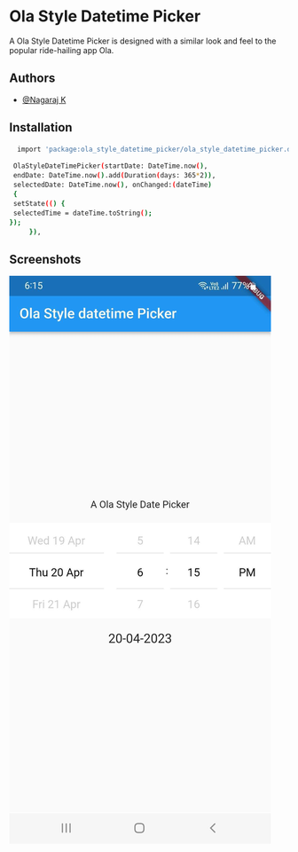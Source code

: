 
# Ola Style Datetime Picker

A  Ola Style Datetime Picker is designed with a similar look and feel to the popular ride-hailing app Ola.


## Authors

- [@Nagaraj K](https://www.github.com/Nagaraj-kumaravel)


## Installation



```bash
  import 'package:ola_style_datetime_picker/ola_style_datetime_picker.dart';
```
```bash
 OlaStyleDateTimePicker(startDate: DateTime.now(), 
 endDate: DateTime.now().add(Duration(days: 365*2)),
 selectedDate: DateTime.now(), onChanged:(dateTime)
 { 
 setState(() { 
 selectedTime = dateTime.toString();
});
     }),
```

## Screenshots

![App Screenshot](https://raw.githubusercontent.com/Nagaraj-kumaravel/ola_style_datetime_picker/main/images/datetimepicker.jpg)


